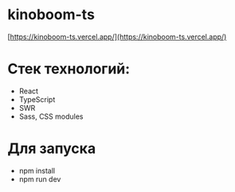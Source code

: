 # kinoboom-ts
[https://kinoboom-ts.vercel.app/](https://kinoboom-ts.vercel.app/)
# Стек технологий:
-   React
-   TypeScript
-   SWR
-   Sass, CSS modules

# Для запуска
- npm install
- npm run dev
